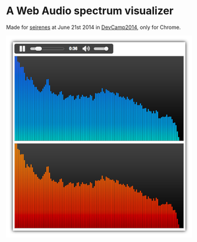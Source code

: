 A Web Audio spectrum visualizer
===============================

Made for [seirenes](https://github.com/joker1007/seirenes) at June 21st 2014 in [DevCamp2014](https://ja-jp.facebook.com/devcampfun), only for Chrome.

![screen shot](ss.png)

